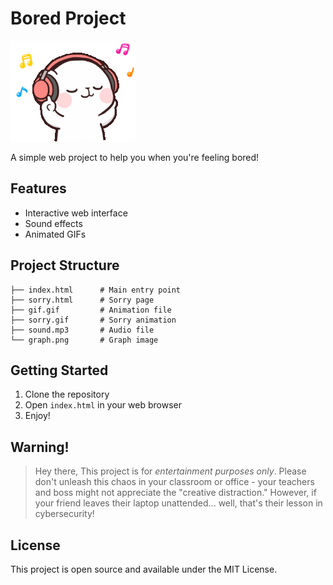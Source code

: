 # Bored Project

![Bored Project GIF](gif.gif)

A simple web project to help you when you're feeling bored!

## Features

- Interactive web interface
- Sound effects
- Animated GIFs

## Project Structure

```
├── index.html      # Main entry point
├── sorry.html      # Sorry page
├── gif.gif         # Animation file
├── sorry.gif       # Sorry animation
├── sound.mp3       # Audio file
└── graph.png       # Graph image
```

## Getting Started

1. Clone the repository
2. Open `index.html` in your web browser
3. Enjoy!

## Warning!

>Hey there, This project is for *entertainment purposes only*. Please don't unleash this chaos in your classroom or office - your teachers and boss might not appreciate the "creative distraction." However, if your friend leaves their laptop unattended... well, that's their lesson in cybersecurity!

## License

This project is open source and available under the MIT License.
